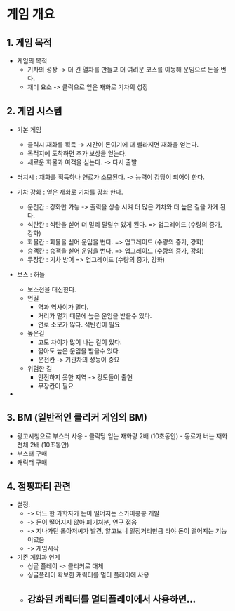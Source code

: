 # 게임 개요
## 1.	게임 목적
-	게임의 목적
    - 기차의 성장 -> 더 긴 열차를 만들고 더 여려운 코스를 이동해 운임으로 돈을 번다. 
    - 재미 요소 -> 클릭으로 얻은 재화로 기차의 성장

## 2.	게임 시스템
-	기본 게임
    - 클릭시 재화를 획득 -> 시간이 돈이기에 더 빨라지면 재화을 얻는다. 
    - 목적지에 도착하면 추가 보상을 얻는다.
    - 새로운 화물과 여객을 싣는다. -> 다시 출발

-	터치시 : 재화를 획득하나 연료가 소모된다. -> 능력이 감당이 되어야 한다. 

- 기차 강화 : 얻은 재화로 기차를 강화 한다. 
    - 운전칸 : 강화만 가능 -> 출력을 상승 시켜 더 많은 기차와 더 높은 길을 가게 된다.
    - 석탄칸 : 석탄을 싣어 더 멀리 달릴수 있게 된다. => 업그레이드 (수량의 증가, 강화)
    - 화물칸 : 화물을 싣어 운임을 번다. => 업그레이드 (수량의 증가, 강화)
    - 승객칸 : 승객을 싣어 운임을 번다. => 업그레이드 (수량의 증가, 강화)
    - 무장칸 : 기차 방어 => 업그레이드 (수량의 증가, 강화)

- 보스 : 허들
    - 보스전을 대신한다.
    - 먼길
        - 역과 역사이가 멀다.  
        - 거리가 멀기 때문에 높은 운임을 받을수 있다.
        - 연로 소모가 많다. 석탄칸이 필요   
    - 높은길
        - 고도 차이가 많이 나는 길이 있다.
        - 짧아도 높은 운임을 받을수 있다. 
        - 운전칸 -> 기관차의 성능이 중요   
    - 위험한 길
        - 안전하지 못한 지역 -> 강도들이 출현
        - 무장칸이 필요  
 
-   
## 3.	BM (일반적인 클리커 게임의 BM)
  -	광고시청으로 부스터 사용
          -	클릭당 얻는 재화량 2배 (10초동안)
          -	동료가 버는 재화 전체 2배 (10초동안)
  -	부스터 구매
  -	캐릭터 구매

## 4.	점핑파티 관련
-	설정:
    -	-> 어느 한 과학자가 돈이 떨어지는 스카이콩콩 개발
    -	-> 돈이 떨어지지 않아 폐기처분, 연구 접음
    -	-> 지나가던 톰아저씨가 발견, 알고보니 일정거리만큼 타야 돈이 떨어지는 기능이였음
    -	-> 게임시작
- 기존 게임과  연계
    -  싱글 플레이 -> 클리커로 대체
    -  싱글플레이 확보한 캐릭터를 멀티 플레이에 사용
    -  강화된 캐릭터를 멀티플레이에서 사용하면...
        -    
